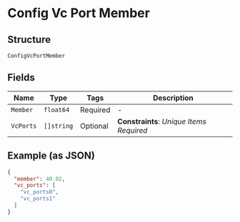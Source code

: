
# Config Vc Port Member

## Structure

`ConfigVcPortMember`

## Fields

| Name | Type | Tags | Description |
|  --- | --- | --- | --- |
| `Member` | `float64` | Required | - |
| `VcPorts` | `[]string` | Optional | **Constraints**: *Unique Items Required* |

## Example (as JSON)

```json
{
  "member": 40.02,
  "vc_ports": [
    "vc_ports0",
    "vc_ports1"
  ]
}
```


